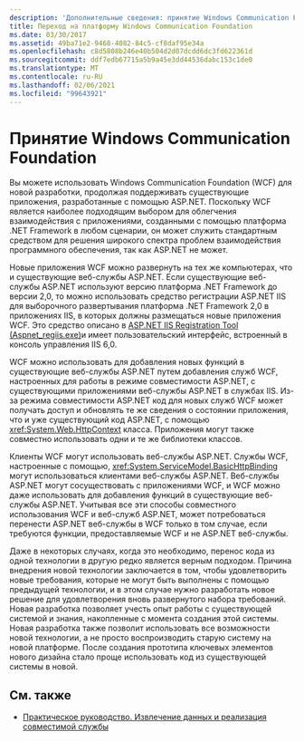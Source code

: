 ```yaml
---
description: 'Дополнительные сведения: принятие Windows Communication Foundation'
title: Переход на платформу Windows Communication Foundation
ms.date: 03/30/2017
ms.assetid: 49ba71e2-9468-4082-84c5-cf8daf95e34a
ms.openlocfilehash: c8d5808b246e40b504d2d07dcdd6dc3fd622361d
ms.sourcegitcommit: ddf7edb67715a5b9a45e3dd44536dabc153c1de0
ms.translationtype: MT
ms.contentlocale: ru-RU
ms.lasthandoff: 02/06/2021
ms.locfileid: "99643921"
---
```

# <a name="adopt-windows-communication-foundation"></a>Принятие Windows Communication Foundation

Вы можете использовать Windows Communication Foundation (WCF) для новой разработки, продолжая поддерживать существующие приложения, разработанные с помощью ASP.NET. Поскольку WCF является наиболее подходящим выбором для облегчения взаимодействия с приложениями, созданными с помощью платформа .NET Framework в любом сценарии, он может служить стандартным средством для решения широкого спектра проблем взаимодействия программного обеспечения, так как ASP.NET не может.

Новые приложения WCF можно развернуть на тех же компьютерах, что и существующие веб-службы ASP.NET. Если существующие веб-службы ASP.NET используют версию платформа .NET Framework до версии 2,0, то можно использовать средство регистрации ASP.NET IIS для выборочного развертывания платформа .NET Framework 2,0 в приложениях IIS, в которых должны размещаться новые приложения WCF. Это средство описано в [ASP.NET IIS Registration Tool (Aspnet_regiis.exe)](/previous-versions/dotnet/netframework-3.5/k6h9cz8h(v=vs.90))и имеет пользовательский интерфейс, встроенный в консоль управления IIS 6,0.

WCF можно использовать для добавления новых функций в существующие веб-службы ASP.NET путем добавления служб WCF, настроенных для работы в режиме совместимости ASP.NET, с существующими приложениями веб-службы ASP.NET в службах IIS. Из-за режима совместимости ASP.NET код для новых служб WCF может получать доступ и обновлять те же сведения о состоянии приложения, что и уже существующий код ASP.NET, с помощью <xref:System.Web.HttpContext> класса. Приложения могут также совместно использовать одни и те же библиотеки классов.

Клиенты WCF могут использовать веб-службы ASP.NET. Службы WCF, настроенные с помощью, <xref:System.ServiceModel.BasicHttpBinding> могут использоваться клиентами веб-службы ASP.NET. Веб-службы ASP.NET могут сосуществовать с приложениями WCF, и WCF можно даже использовать для добавления функций в существующие веб-службы ASP.NET. Учитывая все эти способы совместного использования WCF и веб-служб ASP.NET, может потребоваться перенести ASP.NET веб-службы в WCF только в том случае, если требуются функции, предоставляемые WCF и не ASP.NET веб-службы.

Даже в некоторых случаях, когда это необходимо, перенос кода из одной технологии в другую редко является верным подходом. Причина внедрения новой технологии заключается в том, чтобы удовлетворить новые требования, которые не могут быть выполнены с помощью предыдущей технологии, и в этом случае нужно разработать новое решение для удовлетворения вновь развернутого набора требований. Новая разработка позволяет учесть опыт работы с существующей системой и знания, накопленные с момента создания этой системы. Новая разработка также позволит использовать все возможности новой технологии, а не просто воспроизводить старую систему на новой платформе. После создания прототипа ключевых элементов нового дизайна стало проще использовать код из существующей системы в новой.

## <a name="see-also"></a>См. также

- [Практическое руководство. Извлечение данных и реализация совместимой службы](how-to-retrieve-metadata-and-implement-a-compliant-service.md)
